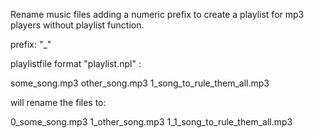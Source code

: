 Rename music files adding a numeric prefix to create a playlist for mp3 players without playlist function.

prefix: "<number>_"

playlistfile format "playlist.npl" :

some_song.mp3
other_song.mp3
1_song_to_rule_them_all.mp3

will rename the files to:


0_some_song.mp3
1_other_song.mp3
1_1_song_to_rule_them_all.mp3


